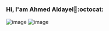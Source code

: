 ### Hi, I'am Ahmed Aldayel👋:octocat:
![image](dino.gif)
![image](https://github.com/saadeghi/saadeghi/blob/master/dino.gif)
<!--
**Ahmed-Aldayel/Ahmed-Aldayel** is a ✨ _special_ ✨ repository because its `README.md` (this file) appears on your GitHub profile.

- 🔭 I’m Comuter Student at KSU 
- 🌱 I’m currently learning Data visulizaton
- ⚡ Fun fact: I:heart::coffee: 
